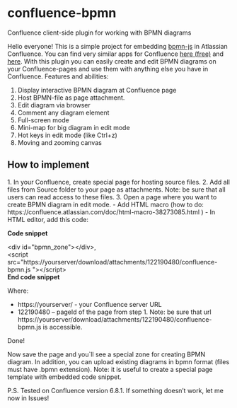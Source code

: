 # confluence-bpmn
Confluence client-side plugin for working with BPMN diagrams


Hello everyone!
This is a simple project for embedding <a href="https://github.com/bpmn-io/bpmn-js">bpmn-js</a> in Atlassian Confluence. You can find very similar apps for Confluence <a href="https://marketplace.atlassian.com/apps/1215543/bpmn-modeler-free?hosting=server&tab=overview">here (free)</a> and <a href="https://marketplace.atlassian.com/apps/1219284/bpmn-modeler-enterprise?hosting=datacenter&tab=overview">here</a>.
With this plugin you can easily create and edit BPMN diagrams on your Confluence-pages and use them with anything else you have in Confluence.
Features and abilities:
1. Display interactive BPMN diagram at Confluence page
2. Host BPMN-file as page attachment.
3. Edit diagram via browser
4. Comment any diagram element
5. Full-screen mode
6. Mini-map for big diagram in edit mode
7. Hot keys in edit mode (like Ctrl+z)
8. Moving and zooming canvas

<h2>How to implement</h2>
1. In your Confluence, create special page for hosting source files.
2. Add all files from Source folder to your page as attachments.
Note: be sure that all users can read access to these files.
3. Open a page where you want to create BPMN diagram in edit mode.
- Add HTML macro (how to do: https://confluence.atlassian.com/doc/html-macro-38273085.html )
- In HTML editor, add this code:

<b>Code snippet</b>

&lt;div id=&quot;bpmn_zone&quot;&gt;&lt;/div&gt;,</br>
&lt;script src=&quot;https://yourserver/download/attachments/122190480/confluence-bpmn.js &quot;&gt;&lt;/script&gt;</br>
<b>End code snippet</b>

Where:
-	https://yourserver/ - your Confluence server URL
-	122190480 – pageId of the page from step 1.
Note: be sure that url https://yourserver/download/attachments/122190480/confluence-bpmn.js is accessible. 

Done!

Now save the page and you`ll see a special zone for creating BPMN diagram.
In addition, you can upload existing diagrams in bpmn format (files must have .bpmn extension).
Note: it is useful to create a special page template with embedded code snippet.

P.S. Tested on Confluence version 6.8.1. If something doesn’t work, let me now in Issues!

